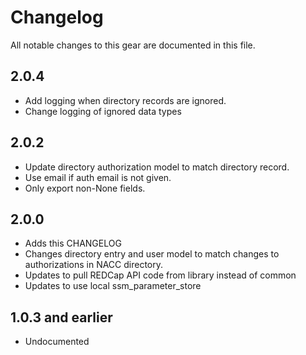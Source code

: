 # Changelog

All notable changes to this gear are documented in this file.

## 2.0.4

* Add logging when directory records are ignored.
* Change logging of ignored data types

## 2.0.2

* Update directory authorization model to match directory record.
* Use email if auth email is not given.
* Only export non-None fields.
  
## 2.0.0

* Adds this CHANGELOG
* Changes directory entry and user model to match changes to authorizations in NACC directory.
* Updates to pull REDCap API code from library instead of common 
* Updates to use local ssm_parameter_store

## 1.0.3 and earlier

* Undocumented
